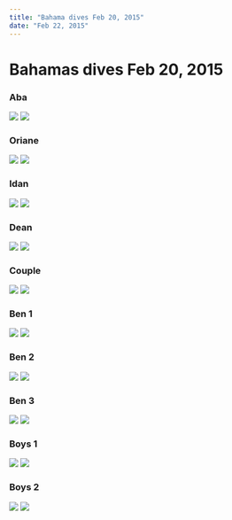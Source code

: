 ```yaml
---
title: "Bahama dives Feb 20, 2015"
date: "Feb 22, 2015"
---
```


<div class="middle">
<div class="container">

# Bahamas dives Feb 20, 2015

### Aba
![](img/dives/aba1-0.png)
![](img/dives/aba1-1.png)

### Oriane
<img src="img/dives/oriane1-0.png" />
<img src="img/dives/oriane1-3.png" />      

### Idan
<img src="img/dives/idan1-0.png" />
<img src="img/dives/idan1-1.png" />   

### Dean
<img src="img/dives/dean1-0.png" />
<img src="img/dives/dean1-2.png" />

### Couple
<img src="img/dives/couple1-0.png" />
<img src="img/dives/couple1-1.png" />      

### Ben 1
<img src="img/dives/benshark1-0.png" />
<img src="img/dives/benshark1-1.png" />  

### Ben 2
<img src="img/dives/benshark2-0.png" />
<img src="img/dives/benshark2-9.png" />

### Ben 3
<img src="img/dives/benshark3-0.png" />
<img src="img/dives/benshark3-1.png" />      

### Boys 1
<img src="img/dives/allshark1-0.png" />
<img src="img/dives/allshark1-3.png" />   

### Boys 2
<img src="img/dives/allshark2-0.png" />
<img src="img/dives/allshark2-1.png" />   

</div>
</div>
